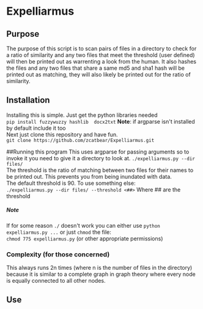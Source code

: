 # Expelliarmus

## Purpose
The purpose of this script is to scan pairs of files in a directory to check for a ratio of similarity and any two files that meet the threshold (user defined) will then be printed out as warrenting a look from the human. It also hashes the files and any two files that share a same md5  and sha1 hash will be printed out as matching, they will also likely be printed out for the ratio of similarity.

## Installation
Installing this is simple.  Just get the python libraries needed  
`pip install fuzzywuzzy hashlib  docx2txt`
**Note**: if argparse isn't installed by default include it too  
Next just clone this repository and have fun.  
`git clone https://github.com/zcatbear/Expelliarmus.git`

##Running this program
This uses argparse for passing arguments so to invoke it you need to give it a directory to look at.
`./expelliarmus.py --dir  files/ `  
The threshold is the ratio of matching between two files for their names to be printed out. This prevents you from being inundated with data.  
The default threshold is 90. To use something else:  
`./expelliarmus.py --dir files/ --threshold <##>` Where ## are the threshold
##### Note
If for some reason `./` doesn't work you can either use `python expelliarmus.py ...` or just `chmod` the file:  
`chmod 775 expelliarmus.py` (or other appropriate permissions)
  


### Complexity (for those concerned)
This always runs 2n times (where n is the number of files in the directory) because it is similar to a complete graph in graph theory where every node is equally connected to all other nodes. 

## Use

